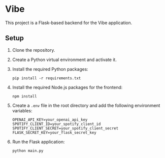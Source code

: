 # Vibe

This project is a Flask-based backend for the Vibe application.

## Setup

1.  Clone the repository.
2.  Create a Python virtual environment and activate it.
3.  Install the required Python packages:
    ```
    pip install -r requirements.txt 
    ```
4.  Install the required Node.js packages for the frontend:
    ```
    npm install
    ```
5.  Create a `.env` file in the root directory and add the following environment variables:

    ```
    OPENAI_API_KEY=your_openai_api_key
    SPOTIFY_CLIENT_ID=your_spotify_client_id
    SPOTIFY_CLIENT_SECRET=your_spotify_client_secret
    FLASK_SECRET_KEY=your_flask_secret_key
    ```

6.  Run the Flask application:
    ```
    python main.py
    ``` 